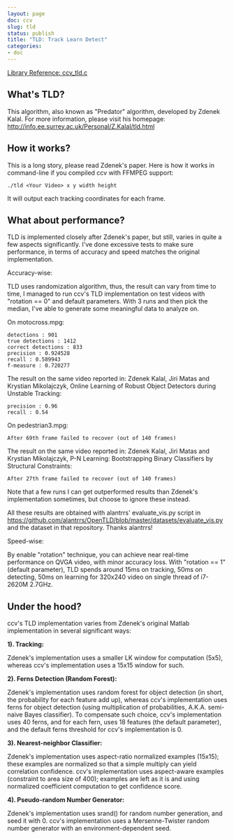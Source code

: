 ```yaml
---
layout: page
doc: ccv
slug: tld
status: publish
title: "TLD: Track Learn Detect"
categories:
- doc
---
```


[Library Reference: ccv_tld.c](/lib/ccv-tld/)

What's TLD?
-----------

This algorithm, also known as "Predator" algorithm, developed by Zdenek Kalal. For
more information, please visit his homepage: <http://info.ee.surrey.ac.uk/Personal/Z.Kalal/tld.html>

How it works?
-------------

This is a long story, please read Zdenek's paper. Here is how it works in command-line
if you compiled ccv with FFMPEG support:

	./tld <Your Video> x y width height

It will output each tracking coordinates for each frame.

What about performance?
-----------------------

TLD is implemented closely after Zdenek's paper, but still, varies in quite a few
aspects significantly. I've done excessive tests to make sure performance, in
terms of accuracy and speed matches the original implementation.

Accuracy-wise:

TLD uses randomization algorithm, thus, the result can vary from time to time,
I managed to run ccv's TLD implementation on test videos with "rotation == 0" and
default parameters. With 3 runs and then pick the median, I've able to generate
some meaningful data to analyze on.

On motocross.mpg:

	detections : 901
	true detections : 1412
	correct detections : 833
	precision : 0.924528
	recall : 0.589943
	f-measure : 0.720277

The result on the same video reported in: Zdenek Kalal, Jiri Matas and Krystian Mikolajczyk, Online Learning of Robust Object Detectors during Unstable Tracking:

	precision : 0.96
	recall : 0.54

On pedestrian3.mpg:

	After 69th frame failed to recover (out of 140 frames)

The result on the same video reported in: Zdenek Kalal, Jiri Matas and Krystian Mikolajczyk, P-N Learning: Bootstrapping Binary Classifiers by Structural Constraints:

	After 27th frame failed to recover (out of 140 frames)

Note that a few runs I can get outperformed results than Zdenek's implementation
sometimes, but choose to ignore these instead.

All these results are obtained with alantrrs' evaluate_vis.py script in <https://github.com/alantrrs/OpenTLD/blob/master/datasets/evaluate_vis.py> and the dataset in
that repository. Thanks alantrrs!

Speed-wise:

By enable "rotation" technique, you can achieve near real-time performance on QVGA
video, with minor accuracy loss. With "rotation == 1" (default parameter), TLD
spends around 15ms on tracking, 50ms on detecting, 50ms on learning for 320x240
video on single thread of i7-2620M 2.7GHz.

Under the hood?
---------------

ccv's TLD implementation varies from Zdenek's original Matlab implementation in
several significant ways:

**1). Tracking:**

Zdenek's implementation uses a smaller LK window for computation (5x5), whereas
ccv's implementation uses a 15x15 window for such.

**2). Ferns Detection (Random Forest):**

Zdenek's implementation uses random forest for object detection (in short, the
probability for each feature add up), whereas ccv's implementation uses ferns
for object detection (using multiplication of probabilities, A.K.A. semi-naive
Bayes classifier). To compensate such choice, ccv's implementation uses 40 ferns,
and for each fern, uses 18 features (the default parameter), and the default
ferns threshold for ccv's implementation is 0.

**3). Nearest-neighbor Classifier:**

Zdenek's implementation uses aspect-ratio normalized examples (15x15); these
examples are normalized so that a simple multiply can yield correlation confidence.
ccv's implementation uses aspect-aware examples (constraint to area size of 400);
examples are left as it is and using normalized coefficient computation to get
confidence score.

**4). Pseudo-random Number Generator:**

Zdenek's implementation uses srand() for random number generation, and seed it
with 0. ccv's implementation uses a Mersenne-Twister random number generator with
an environment-dependent seed.